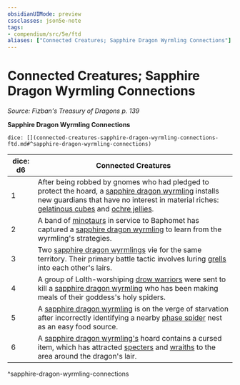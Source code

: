 ```yaml
---
obsidianUIMode: preview
cssclasses: json5e-note
tags:
- compendium/src/5e/ftd
aliases: ["Connected Creatures; Sapphire Dragon Wyrmling Connections"]
---
```

# Connected Creatures; Sapphire Dragon Wyrmling Connections
*Source: Fizban's Treasury of Dragons p. 139* 

**Sapphire Dragon Wyrmling Connections**

`dice: [](connected-creatures-sapphire-dragon-wyrmling-connections-ftd.md#^sapphire-dragon-wyrmling-connections)`

| dice: d6 | Connected Creatures |
|----------|---------------------|
| 1 | After being robbed by gnomes who had pledged to protect the hoard, a [sapphire dragon wyrmling](/3-Mechanics/CLI/bestiary/dragon/sapphire-dragon-wyrmling-ftd.md) installs new guardians that have no interest in material riches: [gelatinous cubes](/3-Mechanics/CLI/bestiary/ooze/gelatinous-cube.md) and [ochre jellies](/3-Mechanics/CLI/bestiary/ooze/ochre-jelly.md). |
| 2 | A band of [minotaurs](/3-Mechanics/CLI/bestiary/monstrosity/minotaur.md) in service to Baphomet has captured a [sapphire dragon wyrmling](/3-Mechanics/CLI/bestiary/dragon/sapphire-dragon-wyrmling-ftd.md) to learn from the wyrmling's strategies. |
| 3 | Two [sapphire dragon wyrmlings](/3-Mechanics/CLI/bestiary/dragon/sapphire-dragon-wyrmling-ftd.md) vie for the same territory. Their primary battle tactic involves luring [grells](/3-Mechanics/CLI/bestiary/aberration/grell.md) into each other's lairs. |
| 4 | A group of Lolth-worshiping [drow warriors](/3-Mechanics/CLI/bestiary/humanoid/drow-elite-warrior.md) were sent to kill a [sapphire dragon wyrmling](/3-Mechanics/CLI/bestiary/dragon/sapphire-dragon-wyrmling-ftd.md) who has been making meals of their goddess's holy spiders. |
| 5 | A [sapphire dragon wyrmling](/3-Mechanics/CLI/bestiary/dragon/sapphire-dragon-wyrmling-ftd.md) is on the verge of starvation after incorrectly identifying a nearby [phase spider](/3-Mechanics/CLI/bestiary/monstrosity/phase-spider.md) nest as an easy food source. |
| 6 | A [sapphire dragon wyrmling's](/3-Mechanics/CLI/bestiary/dragon/sapphire-dragon-wyrmling-ftd.md) hoard contains a cursed item, which has attracted [specters](/3-Mechanics/CLI/bestiary/undead/specter.md) and [wraiths](/3-Mechanics/CLI/bestiary/undead/wraith.md) to the area around the dragon's lair. |
^sapphire-dragon-wyrmling-connections